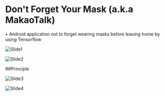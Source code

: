 # Don't Forget Your Mask (a.k.a MakaoTalk)

•	Android application not to forget wearing masks before leaving home by using Tensorflow

![Slide1](https://user-images.githubusercontent.com/60703075/199925307-2e54543e-a256-4da4-bc41-cc4d4856e8dc.jpeg)

![Slide2](https://user-images.githubusercontent.com/60703075/199925324-ced429c1-66bb-4795-944a-77980bab1342.jpeg)

##Principle

![Slide3](https://user-images.githubusercontent.com/60703075/199925337-4ba209c7-7c3a-4c79-b995-f8d551181158.jpeg)

![Slide4](https://user-images.githubusercontent.com/60703075/199925348-9af57fe3-b1c9-40e9-8220-27ea6310dee7.jpeg)
